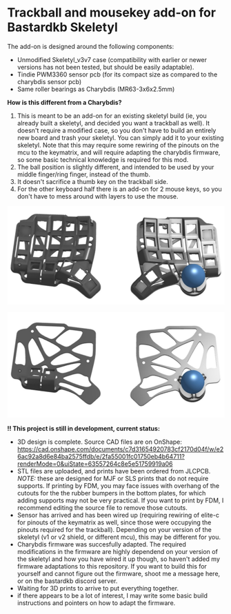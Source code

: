 # Trackball and mousekey add-on for Bastardkb Skeletyl

The add-on is designed around the following components:
* Unmodified Skeletyl_v3v7 case (compatibility with earlier or newer versions has not been tested, but should be easily adaptable).
* Tindie PWM3360 sensor pcb (for its compact size as compared to the charybdis sensor pcb)
* Same roller bearings as Charybdis (MR63-3x6x2.5mm)

**How is this different from a Charybdis?**
1. This is meant to be an add-on for an existing skeletyl build (ie, you already built a skeletyl, and decided you want a trackball as well). It doesn't require a modified case, so you don't have to build an entirely new board and trash your skeletyl. You can simply add it to your existing skeletyl. Note that this may require some rewiring of the pinouts on the mcu to the keymatrix, and will require adapting the charybdis firmware, so some basic technical knowledge is required for this mod.
2. The ball position is slightly different, and intended to be used by your middle finger/ring finger, instead of the thumb.
3. It doesn't sacrifice a thumb key on the trackball side.
4. For the other keyboard half there is an add-on for 2 mouse keys, so you don't have to mess around with layers to use the mouse.

![](https://raw.githubusercontent.com/Wimads/Trackball-mousekey-add-on-for-Bastardkb-Skeletyl-v3v7/main/Screenshot%202022-10-15%20174640.jpg)

![](https://raw.githubusercontent.com/Wimads/Trackball-mousekey-add-on-for-Bastardkb-Skeletyl-v3v7/main/Screenshot%202022-10-15%20174837.jpg)

**!! This project is still in development, current status:**
* 3D design is complete. Source CAD files are on OnShape: https://cad.onshape.com/documents/c7d31654920783cf2170d04f/w/e26ac92a8d6e84ba2575ffdb/e/2fa55001fc01750eb4b64711?renderMode=0&uiState=63557264c8e5e51759919a06
* STL files are uploaded, and prints have been ordered from JLCPCB. *NOTE:* these are designed for MJF or SLS prints that do not require supports. If printing by FDM, you may face issues with overhang of the cutouts for the the rubber bumpers in the bottom plates, for which adding supports may not be very practical. If you want to print by FDM, I recommend editing the source file to remove those cutouts.
* Sensor has arrived and has been wired up (requiring rewiring of elite-c for pinouts of the keymatrix as well, since those were occupying the pinouts required for the trackball). Depending on your version of the skeletyl (v1 or v2 shield, or different mcu), this may be different for you.
* Charybdis firmware was succesfully adapted. The required modifications in the firmware are highly dependend on your version of the skeletyl and how you have wired it up though, so haven't added my firmware adaptations to this repository. If you want to build this for yourself and cannot figure out the firmware, shoot me a message here, or on the bastardkb discord server.
* Waiting for 3D prints to arrive to put everything together.
* if there appears to be a lot of interest, I may write some basic build instructions and pointers on how to adapt the firmware.

